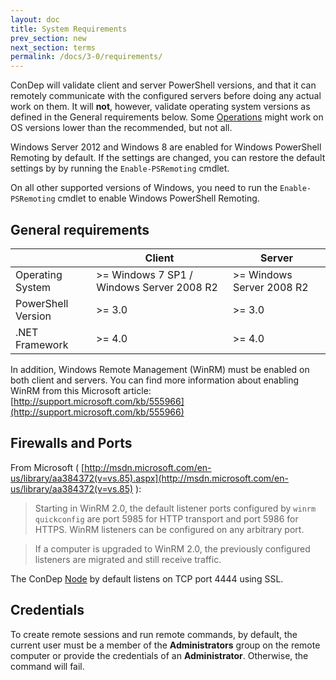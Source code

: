 ```yaml
---
layout: doc
title: System Requirements
prev_section: new
next_section: terms
permalink: /docs/3-0/requirements/
---
```


ConDep will validate client and server PowerShell versions, and that it can remotely 
communicate with the configured servers before doing any actual work on them. It will 
**not**, however, validate operating system versions as defined in the General 
requirements below. Some [Operations](../condep-dsl-operations/) might work on OS 
versions lower than the recommended, but not all.

Windows Server 2012 and Windows 8 are enabled for Windows PowerShell Remoting by default.
If the settings are changed, you can restore the default settings by by running the 
`Enable-PSRemoting` cmdlet.

On all other supported versions of Windows, you need to run the `Enable-PSRemoting` cmdlet 
to enable Windows PowerShell Remoting.

## General requirements
<table>
	<thead>
		<tr>
			<th></th><th>Client</th><th>Server</th>
		</tr>
	</thead>
	<tbody>
		<tr>
			<td>Operating System</td><td>&gt;= Windows 7 SP1 / Windows Server 2008 R2</td><td>&gt;= Windows Server 2008 R2</td>
		</tr>
		<tr>
			<td>PowerShell Version</td><td>&gt;= 3.0</td><td>&gt;= 3.0</td>
		</tr>
		<tr>
			<td>.NET Framework</td><td>&gt;= 4.0</td><td>&gt;= 4.0</td>
		</tr>
	</tbody>
</table>

In addition, Windows Remote Management (WinRM) must be enabled on both client 
and servers. You can find more information about enabling WinRM from this Microsoft 
article: [http://support.microsoft.com/kb/555966](http://support.microsoft.com/kb/555966)

## Firewalls and Ports
From Microsoft ( [http://msdn.microsoft.com/en-us/library/aa384372(v=vs.85).aspx](http://msdn.microsoft.com/en-us/library/aa384372(v=vs.85) ):

> Starting in WinRM 2.0, the default listener ports configured by `winrm
> quickconfig` are port 5985 for HTTP transport and port 5986 for HTTPS.
> WinRM listeners can be configured on any arbitrary port.


> If a computer is upgraded to WinRM 2.0, the previously configured
> listeners are migrated and still receive traffic.

The ConDep [Node](../security/#node) by default listens on TCP port 4444 using SSL.

## Credentials

To create remote sessions and run remote commands, by default, the current
user must be a member of the **Administrators** group on the remote computer or
provide the credentials of an **Administrator**. Otherwise, the command will fail.
